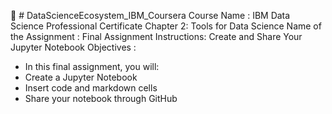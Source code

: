 🚀 # DataScienceEcosystem_IBM_Coursera
Course Name : IBM Data Science Professional Certificate
Chapter 2: Tools for Data Science
Name of the Assignment : Final Assignment Instructions: Create and Share Your Jupyter Notebook
Objectives : 
* In this final assignment, you will:
* Create a Jupyter Notebook
* Insert code and markdown cells
* Share your notebook through GitHub


